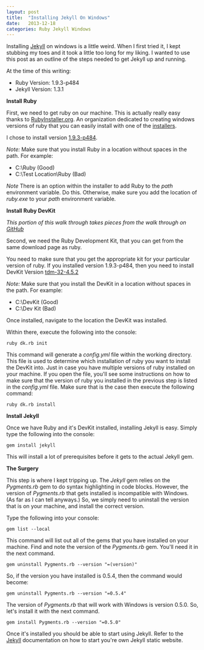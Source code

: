 ```yaml
---
layout: post
title:  "Installing Jekyll On Windows"
date:   2013-12-18
categories: Ruby Jekyll Windows 
---
```


Installing [Jekyll](http://jekyllrb.com/) on windows is a little weird.  When I first tried it, I kept stubbing my toes and it took a little too long for my liking.  I wanted to use this post as an outline of the steps needed to get Jekyll up and running.

At the time of this writing:

- Ruby Version: 1.9.3-p484
- Jekyll Version: 1.3.1

**Install Ruby**

First, we need to get ruby on our machine.  This is actually really easy thanks to [RubyInstaller.org](http://rubyinstaller.org/).  An organization dedicated to creating windows versions of ruby that you can easily install with one of the [installers](http://rubyinstaller.org/downloads/).

I chose to install version [1.9.3-p484](http://dl.bintray.com/oneclick/rubyinstaller/rubyinstaller-1.9.3-p484.exe?direct).

*Note:* Make sure that you install Ruby in a location without spaces in the path.  For example:

- C:\Ruby (Good)
- C:\Test Location\Ruby (Bad)

*Note* There is an option within the installer to add Ruby to the *path* environment variable.  Do this.  Otherwise, make sure you add the location of *ruby.exe* to your *path* environment variable.

**Install Ruby DevKit**

*This portion of this walk through takes pieces from the walk through on [GitHub](https://github.com/oneclick/rubyinstaller/wiki/Development-Kit)*

Second, we need the Ruby Development Kit, that you can get from the same download page as ruby.

You need to make sure that you get the appropriate kit for your particular version of ruby.  If you installed version 1.9.3-p484, then you need to install DevKit Version [tdm-32-4.5.2](https://github.com/downloads/oneclick/rubyinstaller/DevKit-tdm-32-4.5.2-20111229-1559-sfx.exe)

*Note:* Make sure that you install the DevKit in a location without spaces in the path.  For example:

- C:\DevKit (Good)
- C:\Dev Kit (Bad)

Once installed, navigate to the location the DevKit was installed.

Within there, execute the following into the console:

```console
ruby dk.rb init
```

This command will generate a *config.yml* file within the working directory.  This file is used to determine which installation of ruby you want to install the DevKit into.  Just in case you have multiple versions of ruby installed on your machine.  If you open the file, you'll see some instructions on how to make sure that the version of ruby you installed in the previous step is listed in the *config.yml* file.  Make sure that is the case then execute the following command:

```console
ruby dk.rb install
```

**Install Jekyll**

Once we have Ruby and it's DevKit installed, installing Jekyll is easy.  Simply type the following into the console:

```console
gem install jekyll
```

This will install a lot of prerequisites before it gets to the actual Jekyll gem.

**The Surgery**

This step is where I kept tripping up.  The *Jekyll* gem relies on the *Pygments.rb* gem to do syntax highlighting in code blocks.  However, the version of *Pygments.rb* that gets installed is incompatible with Windows.  (As far as I can tell anyways.)  So, we simply need to uninstall the version that is on your machine, and install the correct version.

Type the following into your console:

```console
gem list --local
```

This command will list out all of the gems that you have installed on your machine.  Find and note the version of the *Pygments.rb* gem.  You'll need it in the next command.

```console
gem uninstall Pygments.rb --version "=(version)"
```

So, if the version you have installed is 0.5.4, then the command would become:

```console
gem uninstall Pygments.rb --version "=0.5.4"
```

The version of *Pygments.rb* that will work with Windows is version 0.5.0.  So, let's install it with the next command.

```console
gem install Pygments.rb --version "=0.5.0"
```

Once it's installed you should be able to start using Jekyll.  Refer to the [Jekyll](http://jekyllrb.com/) documentation on how to start you're own Jekyll static website.
